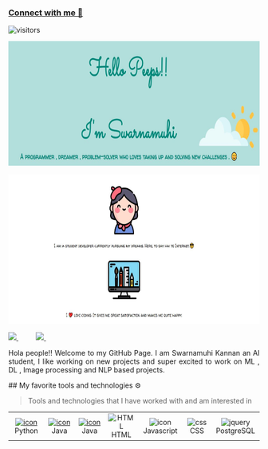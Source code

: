 ### [Connect with me 💬](https://voldemort18.github.io/Website/)
![visitors](https://visitor-badge.laobi.icu/badge?page_id=voldemort18.voldemort18)

<p align='center'>
  <img src="1.JPG" alt="banner" width="800" height="250">
</p>

<p align='center'>
  <img src="2.JPG" alt="banner" width="800" height="300">
</p>

<a href="https://www.instagram.com/voldemort__18/?igshid=spukdhwfvtdl">
<img src="https://img.shields.io/badge/Instagram-%23E4405F.svg?style=for-the-badge&logo=Instagram&logoColor=white">
</a>
 &nbsp;&nbsp;&nbsp;&nbsp;&nbsp;&nbsp;&nbsp;&nbsp;
 <a href="https://www.instagram.com/__.potatohead.__/?igshid=NGExMmI2YTkyZg%3D%3D">
 <img src="https://img.shields.io/badge/Instagram-%23E4405F.svg?style=for-the-badge&logo=Instagram&logoColor=white">
 </a>
  &nbsp;&nbsp;&nbsp;&nbsp;&nbsp;&nbsp;&nbsp;&nbsp;

  </div>
  <p></p>
  <p align="justify">
  Hola people!! Welcome to my GitHub Page. I am Swarnamuhi Kannan an AI student, I like working on new projects and super excited to work on ML , DL , Image processing and NLP based projects.
  </p>
  ## My favorite tools and technologies ⚙️

  > Tools and technologies that I have worked with and am interested in
  <table>
    <tr>
      <td align="center" width="96">
        <a href="#macropower-tech">
          <img src="https://techstack-generator.vercel.app/python-icon.svg" alt="icon" width="65" height="65" />
        </a>
        <br>Python
      </td>
<td align="center" width="96">
        <a href="#macropower-tech">
          <img src="https://techstack-generator.vercel.app/java-icon.svg" alt="icon" width="65" height="65" />
        </a>
        <br>Java
      </td>
      <td align="center" width="96">
        <a href="#macropower-tech">
          <img src="https://techstack-generator.vercel.app/cpp-icon.svg" alt="icon" width="65" height="65" />
        </a>
        <br>Java
      </td>
      <td align="center"  width="96">
          <img src="https://skillicons.dev/icons?i=html" width="48" height="48" alt="HTML" />
        <br>HTML
      </td>
    <td align="center" width="96">
          <img src="https://techstack-generator.vercel.app/js-icon.svg" alt="icon" width="65" height="65" />
        <br>Javascript
      </td>
      <td align="center" width="96">
          <img src="https://skillicons.dev/icons?i=css" width="48" height="48" alt="css" />
        <br>CSS
      </td>
      <td align="center" width="96">
      <img src="https://skillicons.dev/icons?i=postgres" width="48" height="48" alt="jquery" />
    <br>PostgreSQL
      </td>
   <tr>
   </tr>
  </table>

